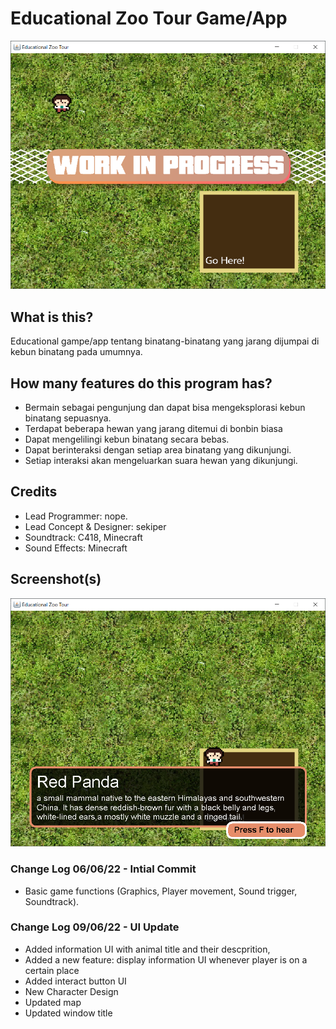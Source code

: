 # Educational Zoo Tour Game/App

![Img 1](screenshots/img1.png)
## What is this?
Educational gampe/app tentang binatang-binatang yang jarang
dijumpai di kebun binatang pada umumnya.

## How many features do this program has?
- Bermain sebagai pengunjung dan dapat bisa
  mengeksplorasi kebun binatang sepuasnya.
- Terdapat beberapa hewan yang jarang ditemui di bonbin biasa
- Dapat mengelilingi kebun binatang secara bebas.
- Dapat berinteraksi dengan setiap area binatang yang dikunjungi.
- Setiap interaksi akan mengeluarkan suara hewan yang dikunjungi.


## Credits
- Lead Programmer: nope.
- Lead Concept & Designer: sekiper
- Soundtrack: C418, Minecraft
- Sound Effects: Minecraft

## Screenshot(s)
![Img 2](screenshots/img2.png)

### Change Log 06/06/22 - Intial Commit
- Basic game functions (Graphics, Player movement, Sound trigger, Soundtrack).

### Change Log 09/06/22 - UI Update
- Added information UI with animal title and their descprition,
- Added a new feature: display information UI whenever player is on a certain place
- Added interact button UI
- New Character Design
- Updated map
- Updated window title